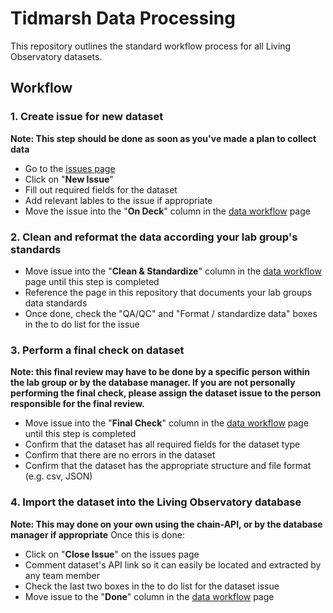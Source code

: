 # Tidmarsh Data Processing

This repository outlines the standard workflow process for all Living Observatory datasets.

## Workflow


### 1. Create issue for new dataset
**Note: This step should be done as soon as you've made a plan to collect data**

- Go to the [issues page](https://github.com/Tidmarsh-Restoration/Data-Processing/issues)
- Click on "**New Issue**"
- Fill out required fields for the dataset
- Add relevant lables to the issue if appropriate
- Move the issue into the "**On Deck**" column in the [data workflow](https://github.com/Tidmarsh-Restoration/Data-Processing/projects/1) page

### 2. Clean and reformat the data according your lab group's standards
- Move issue into the "**Clean & Standardize**" column in the [data workflow](https://github.com/Tidmarsh-Restoration/Data-Processing/projects/1) page until this step is completed
- Reference the page in this repository that documents your lab groups data standards
- Once done, check the "QA/QC" and "Format / standardize data" boxes in the to do list for the issue

### 3. Perform a final check on dataset
**Note: this final review may have to be done by a specific person within the lab group or by the database manager. If you are not personally performing the final check, please assign the dataset issue to the person responsible for the final review.**

- Move issue into the "**Final Check**" column in the [data workflow](https://github.com/Tidmarsh-Restoration/Data-Processing/projects/1) page until this step is completed
- Confirm that the dataset has all required fields for the dataset type
- Confirm that there are no errors in the dataset
- Confirm that the dataset has the appropriate structure and file format (e.g. csv, JSON)

### 4. Import the dataset into the Living Observatory database
**Note: This may done on your own using the chain-API, or by the database manager if appropriate**
Once this is done: 
- Click on "**Close Issue**" on the issues page
- Comment dataset's API link so it can easily be located and extracted by any team member
- Check the last two boxes in the to do list for the dataset issue
- Move issue to the "**Done**" column in the [data workflow](https://github.com/Tidmarsh-Restoration/Data-Processing/projects/1) page


